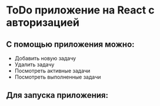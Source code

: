 # ToDo приложение на React с авторизацией

## С помощью приложения можно:

- Добавить новую задачу
- Удалить задачу
- Посмотреть активные задачи
- Посмотреть выполненные задачи

## Для запуска приложения:

